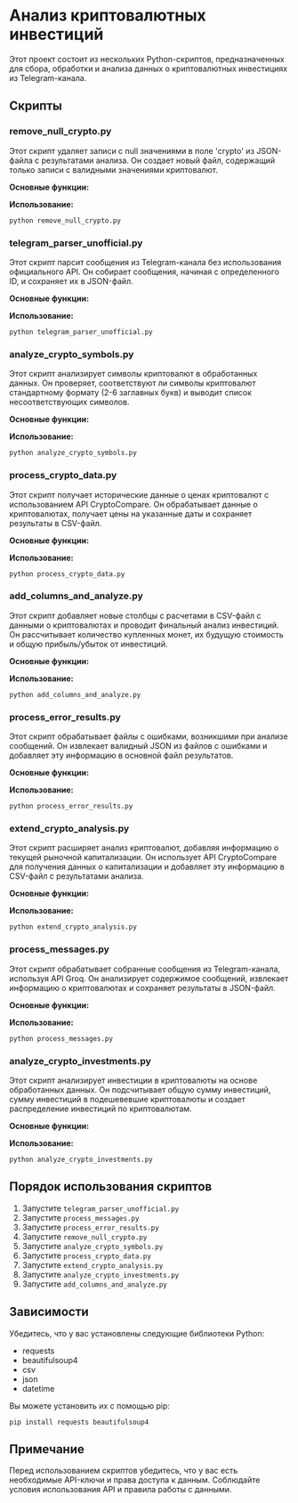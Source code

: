 # Анализ криптовалютных инвестиций

Этот проект состоит из нескольких Python-скриптов, предназначенных для сбора, обработки и анализа данных о криптовалютных инвестициях из Telegram-канала.

## Скрипты

### remove_null_crypto.py

Этот скрипт удаляет записи с null значениями в поле 'crypto' из JSON-файла с результатами анализа.
Он создает новый файл, содержащий только записи с валидными значениями криптовалют.

**Основные функции:**

**Использование:**
```
python remove_null_crypto.py
```

### telegram_parser_unofficial.py

Этот скрипт парсит сообщения из Telegram-канала без использования официального API.
Он собирает сообщения, начиная с определенного ID, и сохраняет их в JSON-файл.

**Основные функции:**

**Использование:**
```
python telegram_parser_unofficial.py
```

### analyze_crypto_symbols.py

Этот скрипт анализирует символы криптовалют в обработанных данных.
Он проверяет, соответствуют ли символы криптовалют стандартному формату (2-6 заглавных букв) и выводит список несоответствующих символов.

**Основные функции:**

**Использование:**
```
python analyze_crypto_symbols.py
```

### process_crypto_data.py

Этот скрипт получает исторические данные о ценах криптовалют с использованием API CryptoCompare.
Он обрабатывает данные о криптовалютах, получает цены на указанные даты и сохраняет результаты в CSV-файл.

**Основные функции:**

**Использование:**
```
python process_crypto_data.py
```

### add_columns_and_analyze.py

Этот скрипт добавляет новые столбцы с расчетами в CSV-файл с данными о криптовалютах и проводит финальный анализ инвестиций.
Он рассчитывает количество купленных монет, их будущую стоимость и общую прибыль/убыток от инвестиций.

**Основные функции:**

**Использование:**
```
python add_columns_and_analyze.py
```

### process_error_results.py

Этот скрипт обрабатывает файлы с ошибками, возникшими при анализе сообщений.
Он извлекает валидный JSON из файлов с ошибками и добавляет эту информацию в основной файл результатов.

**Основные функции:**

**Использование:**
```
python process_error_results.py
```

### extend_crypto_analysis.py

Этот скрипт расширяет анализ криптовалют, добавляя информацию о текущей рыночной капитализации.
Он использует API CryptoCompare для получения данных о капитализации и добавляет эту информацию в CSV-файл с результатами анализа.

**Основные функции:**

**Использование:**
```
python extend_crypto_analysis.py
```

### process_messages.py

Этот скрипт обрабатывает собранные сообщения из Telegram-канала, используя API Groq.
Он анализирует содержимое сообщений, извлекает информацию о криптовалютах и сохраняет результаты в JSON-файл.

**Основные функции:**

**Использование:**
```
python process_messages.py
```

### analyze_crypto_investments.py

Этот скрипт анализирует инвестиции в криптовалюты на основе обработанных данных.
Он подсчитывает общую сумму инвестиций, сумму инвестиций в подешевевшие криптовалюты и создает распределение инвестиций по криптовалютам.

**Основные функции:**

**Использование:**
```
python analyze_crypto_investments.py
```

## Порядок использования скриптов

1. Запустите `telegram_parser_unofficial.py`
2. Запустите `process_messages.py`
3. Запустите `process_error_results.py`
4. Запустите `remove_null_crypto.py`
5. Запустите `analyze_crypto_symbols.py`
6. Запустите `process_crypto_data.py`
7. Запустите `extend_crypto_analysis.py`
8. Запустите `analyze_crypto_investments.py`
9. Запустите `add_columns_and_analyze.py`

## Зависимости

Убедитесь, что у вас установлены следующие библиотеки Python:
- requests
- beautifulsoup4
- csv
- json
- datetime

Вы можете установить их с помощью pip:
```
pip install requests beautifulsoup4
```

## Примечание

Перед использованием скриптов убедитесь, что у вас есть необходимые API-ключи и права доступа к данным. Соблюдайте условия использования API и правила работы с данными.

